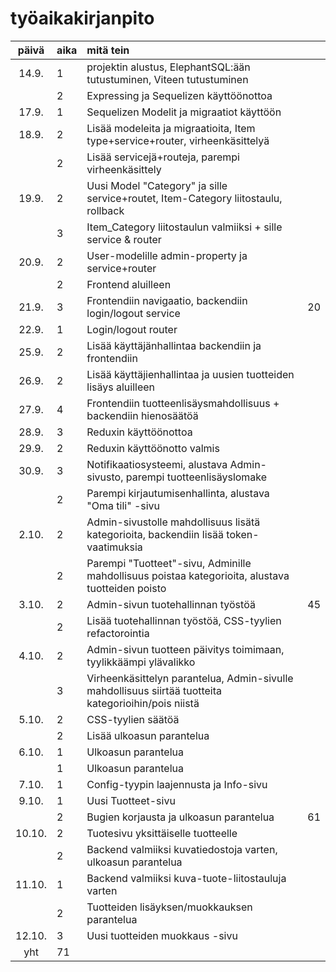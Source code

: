 # työaikakirjanpito

| päivä  | aika | mitä tein                                                                                            |     |
| :----: | :--- | :--------------------------------------------------------------------------------------------------- | :-- |
| 14.9.  | 1    | projektin alustus, ElephantSQL:ään tutustuminen, Viteen tutustuminen                                 |     |
|        | 2    | Expressing ja Sequelizen käyttöönottoa                                                               |     |
| 17.9.  | 1    | Sequelizen Modelit ja migraatiot käyttöön                                                            |     |
| 18.9.  | 2    | Lisää modeleita ja migraatioita, Item type+service+router, virheenkäsittelyä                         |     |
|        | 2    | Lisää servicejä+routeja, parempi virheenkäsittely                                                    |     |
| 19.9.  | 2    | Uusi Model "Category" ja sille service+routet, Item-Category liitostaulu, rollback                   |     |
|        | 3    | Item_Category liitostaulun valmiiksi + sille service & router                                        |     |
| 20.9.  | 2    | User-modelille admin-property ja service+router                                                      |     |
|        | 2    | Frontend aluilleen                                                                                   |     |
| 21.9.  | 3    | Frontendiin navigaatio, backendiin login/logout service                                              | 20  |
| 22.9.  | 1    | Login/logout router                                                                                  |     |
| 25.9.  | 2    | Lisää käyttäjänhallintaa backendiin ja frontendiin                                                   |     |
| 26.9.  | 2    | Lisää käyttäjienhallintaa ja uusien tuotteiden lisäys aluilleen                                      |     |
| 27.9.  | 4    | Frontendiin tuotteenlisäysmahdollisuus + backendiin hienosäätöä                                      |     |
| 28.9.  | 3    | Reduxin käyttöönottoa                                                                                |     |
| 29.9.  | 2    | Reduxin käyttöönotto valmis                                                                          |     |
| 30.9.  | 3    | Notifikaatiosysteemi, alustava Admin-sivusto, parempi tuotteenlisäyslomake                           |     |
|        | 2    | Parempi kirjautumisenhallinta, alustava "Oma tili" -sivu                                             |     |
| 2.10.  | 2    | Admin-sivustolle mahdollisuus lisätä kategorioita, backendiin lisää token-vaatimuksia                |     |
|        | 2    | Parempi "Tuotteet"-sivu, Adminille mahdollisuus poistaa kategorioita, alustava tuotteiden poisto     |     |
| 3.10.  | 2    | Admin-sivun tuotehallinnan työstöä                                                                   | 45  |
|        | 2    | Lisää tuotehallinnan työstöä, CSS-tyylien refactorointia                                             |     |
| 4.10.  | 2    | Admin-sivun tuotteen päivitys toimimaan, tyylikkäämpi ylävalikko                                     |     |
|        | 3    | Virheenkäsittelyn parantelua, Admin-sivulle mahdollisuus siirtää tuotteita kategorioihin/pois niistä |     |
| 5.10.  | 2    | CSS-tyylien säätöä                                                                                   |     |
|        | 2    | Lisää ulkoasun parantelua                                                                            |     |
| 6.10.  | 1    | Ulkoasun parantelua                                                                                  |     |
|        | 1    | Ulkoasun parantelua                                                                                  |     |
| 7.10.  | 1    | Config-tyypin laajennusta ja Info-sivu                                                               |     |
| 9.10.  | 1    | Uusi Tuotteet-sivu                                                                                   |     |
|        | 2    | Bugien korjausta ja ulkoasun parantelua                                                              | 61  |
| 10.10. | 2    | Tuotesivu yksittäiselle tuotteelle                                                                   |     |
|        | 2    | Backend valmiiksi kuvatiedostoja varten, ulkoasun parantelua                                         |     |
| 11.10. | 1    | Backend valmiiksi kuva-tuote-liitostauluja varten                                                    |     |
|        | 2    | Tuotteiden lisäyksen/muokkauksen parantelua                                                          |     |
| 12.10. | 3    | Uusi tuotteiden muokkaus -sivu                                                                       |     |
|  yht   | 71   |                                                                                                      |     |
